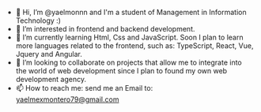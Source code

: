 - 👋 Hi, I’m @yaelmonnn and I'm a student of Management in Information Technology :)
- 👀 I’m interested in frontend and backend development. 
- 🌱 I’m currently learning Html, Css and JavaScript. Soon I plan to learn more languages related to the frontend, such as: TypeScript, React, Vue, Jquery and Angular.
- 💞️ I’m looking to collaborate on projects that allow me to integrate into the world of web development since I plan to found my own web development agency.
- 📫 How to reach me: send me an Email to: yaelmexmontero79@gmail.com 

<!---
yaelmonnn/yaelmonnn is a ✨ special ✨ repository because its `README.md` (this file) appears on your GitHub profile.
You can click the Preview link to take a look at your changes.
--->
